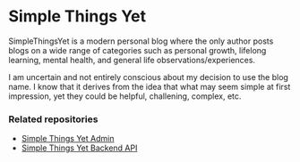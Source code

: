 # Simple Things Yet
SimpleThingsYet is a modern personal blog where the only author posts blogs on a wide range of categories such as personal growth, lifelong learning, mental health, and general life observations/experiences.

I am uncertain and not entirely conscious about my decision to use the blog name. I know that it derives from the idea that what may seem simple at first impression, yet they could be helpful, challening, complex, etc.

### Related repositories
- [Simple Things Yet Admin](https://github.com/bvrbryn445/simple-things-yet-admin)
- [Simple Things Yet Backend API](https://github.com/bvrbryn445/simple-things-yet-backend)
